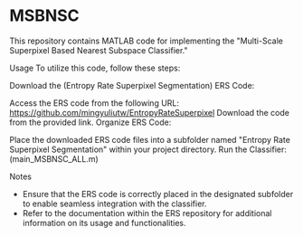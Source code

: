 # MSBNSC
This repository contains MATLAB code for implementing the "Multi-Scale Superpixel Based Nearest Subspace Classifier." 

Usage
To utilize this code, follow these steps:

Download the (Entropy Rate Superpixel Segmentation) ERS Code:

Access the ERS code from the following URL:
https://github.com/mingyuliutw/EntropyRateSuperpixel
Download the code from the provided link.
Organize ERS Code:

Place the downloaded ERS code files into a subfolder named "Entropy Rate Superpixel Segmentation" within your project directory.
Run the Classifier: (main_MSBNSC_ALL.m)

Notes
* Ensure that the ERS code is correctly placed in the designated subfolder to enable seamless integration with the classifier.
* Refer to the documentation within the ERS repository for additional information on its usage and functionalities.
